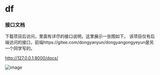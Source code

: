 # df
### 接口文档
下载项目后访问，里面有详尽的接口说明，这里展示一张图如下。
该项目仅有后端访问的接口，前端https://gitee.com/dongyanyun/dongyangongyeyun是另一个同学写的。

http://127.0.0.1:8000/docs/

![image](https://user-images.githubusercontent.com/81078596/122014298-9aa13280-cdf1-11eb-84cb-71752937ba22.png)

